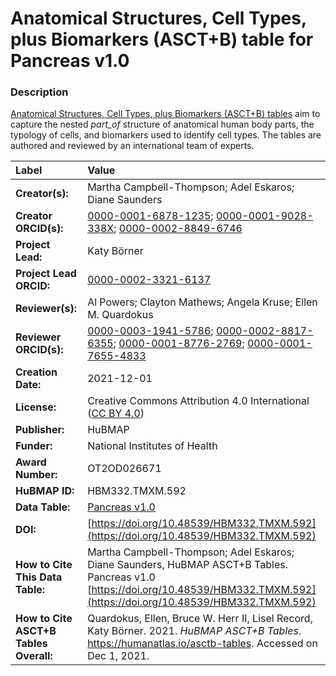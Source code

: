# Anatomical Structures, Cell Types, plus Biomarkers (ASCT+B) table for Pancreas v1.0

### Description
[Anatomical Structures, Cell Types, plus Biomarkers (ASCT+B) tables](https://humanatlas.io/asctb-tables) aim to capture the nested *part_of* structure of anatomical human body parts, the typology of cells, and biomarkers used to identify cell types. The tables are authored and reviewed by an international team of experts.

| Label | Value |
| :------------- |:-------------|
| **Creator(s):** | Martha Campbell-Thompson; Adel Eskaros; Diane Saunders |
| **Creator ORCID(s):** | [0000-0001-6878-1235](https://orcid.org/0000-0001-6878-1235); [0000-0001-9028-338X](https://orcid.org/0000-0001-9028-338X); [0000-0002-8849-6746](https://orcid.org/0000-0002-8849-6746) |
| **Project Lead:** | Katy B&ouml;rner |
| **Project Lead ORCID:** | [0000-0002-3321-6137](https://orcid.org/0000-0002-3321-6137) |
| **Reviewer(s):** | Al Powers; Clayton Mathews; Angela Kruse; Ellen M. Quardokus  |
| **Reviewer ORCID(s):** |[0000-0003-1941-5786](https://orcid.org/0000-0003-1941-5786); [0000-0002-8817-6355](https://orcid.org/0000-0002-8817-6355); [0000-0001-8776-2769](https://orcid.org/0000-0001-8776-2769); [0000-0001-7655-4833](https://orcid.org/0000-0001-7655-4833) |
| **Creation Date:** | 2021-12-01 |
| **License:** | Creative Commons Attribution 4.0 International ([CC BY 4.0](https://creativecommons.org/licenses/by/4.0/)) |
| **Publisher:** | HuBMAP |
| **Funder:** | National Institutes of Health |
| **Award Number:** | OT2OD026671 |
| **HuBMAP ID:** | HBM332.TMXM.592 |
| **Data Table:** | [Pancreas v1.0](https://hubmapconsortium.github.io/ccf-releases/v1.1/asct-b/ASCT-B_VH_Pancreas.csv) |
| **DOI:** |[https://doi.org/10.48539/HBM332.TMXM.592](https://doi.org/10.48539/HBM332.TMXM.592) |
| **How to Cite This Data Table:** | Martha Campbell-Thompson; Adel Eskaros; Diane Saunders, HuBMAP ASCT+B Tables. Pancreas v1.0 [https://doi.org/10.48539/HBM332.TMXM.592](https://doi.org/10.48539/HBM332.TMXM.592) |
| **How to Cite ASCT+B Tables Overall:** | Quardokus, Ellen, Bruce W. Herr II, Lisel Record, Katy B&ouml;rner. 2021. *HuBMAP ASCT+B Tables*. https://humanatlas.io/asctb-tables. Accessed on Dec 1, 2021. |
